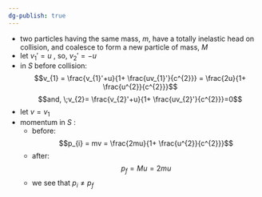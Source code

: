 ```yaml
---
dg-publish: true
---
```

- two particles having the same mass, $m$, have a totally inelastic head on collision, and coalesce to form a new particle of mass, $M$
- let $v_{1}'=u$ , so, $v_{2}'=-u$
- in $S$ before collision: $$v_{1} = \frac{v_{1}'+u}{1+ \frac{uv_{1}'}{c^{2}}} = \frac{2u}{1+ \frac{u^{2}}{c^{2}}}$$
$$and, \;v_{2}= \frac{v_{2}'+u}{1+ \frac{uv_{2}'}{c^{2}}}=0$$
- let $v=v_{1}$
- momentum in $S$ : 
	- before:
$$p_{i} = mv = \frac{2mu}{1+ \frac{u^{2}}{c^{2}}}$$
	- after:
$$p_{f} = Mu = 2mu$$
	- we see that $p_{i}\neq p_{f}$

